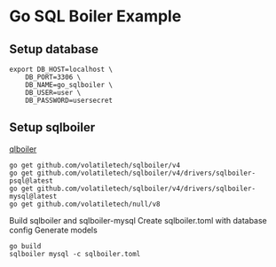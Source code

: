 # Go SQL Boiler Example

## Setup database

```
export DB_HOST=localhost \
    DB_PORT=3306 \
    DB_NAME=go_sqlboiler \
    DB_USER=user \
    DB_PASSWORD=usersecret
```

## Setup sqlboiler

[qlboiler](https://github.com/volatiletech/sqlboiler)

```
go get github.com/volatiletech/sqlboiler/v4
go get github.com/volatiletech/sqlboiler/v4/drivers/sqlboiler-psql@latest
go get github.com/volatiletech/sqlboiler/v4/drivers/sqlboiler-mysql@latest
go get github.com/volatiletech/null/v8
```

Build sqlboiler and sqlboiler-mysql
Create sqlboiler.toml with database config
Generate models

```
go build
sqlboiler mysql -c sqlboiler.toml
```
